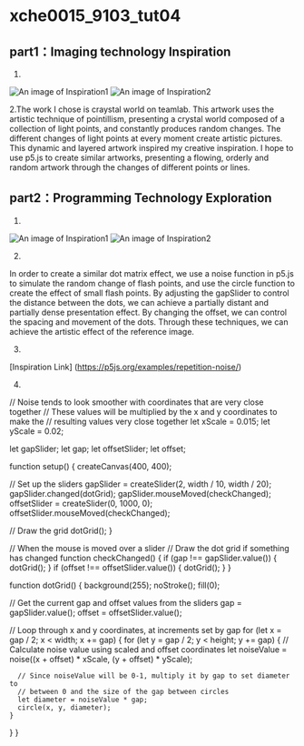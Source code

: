 # xche0015_9103_tut04

## part1：Imaging technology Inspiration

1.
![An image of Inspiration1](readimage/image2.png)
![An image of Inspiration2](readimage/image3.png)

2.The work I chose is craystal world on teamlab. This artwork uses the artistic technique of pointillism, presenting a crystal world composed of a collection of light points, and constantly produces random changes. The different changes of light points at every moment create artistic pictures. This dynamic and layered artwork inspired my creative inspiration. I hope to use p5.js to create similar artworks, presenting a flowing, orderly and random artwork through the changes of different points or lines.




## part2：Programming Technology Exploration


1.
![An image of Inspiration1](readimage/image2.png)
![An image of Inspiration2](readimage/image3.png)

2.
In order to create a similar dot matrix effect, we use a noise function in p5.js to simulate the random change of flash points, and use the circle function to create the effect of small flash points. By adjusting the gapSlider to control the distance between the dots, we can achieve a partially distant and partially dense presentation effect. By changing the offset, we can control the spacing and movement of the dots. Through these techniques, we can achieve the artistic effect of the reference image.

3.
[Inspiration Link] (https://p5js.org/examples/repetition-noise/)

4.
// Noise tends to look smoother with coordinates that are very close together
// These values will be multiplied by the x and y coordinates to make the
// resulting values very close together
let xScale = 0.015;
let yScale = 0.02;

let gapSlider;
let gap;
let offsetSlider;
let offset;

function setup() {
  createCanvas(400, 400);

  // Set up the sliders
  gapSlider = createSlider(2, width / 10, width / 20);
  gapSlider.changed(dotGrid);
  gapSlider.mouseMoved(checkChanged);
  offsetSlider = createSlider(0, 1000, 0);
  offsetSlider.mouseMoved(checkChanged);

  // Draw the grid
  dotGrid();
}

// When the mouse is moved over a slider
// Draw the dot grid if something has changed
function checkChanged() {
  if (gap !== gapSlider.value()) {
    dotGrid();
  }
  if (offset !== offsetSlider.value()) {
    dotGrid();
  }
}

function dotGrid() {
  background(255);
  noStroke();
  fill(0);

  // Get the current gap and offset values from the sliders
  gap = gapSlider.value();
  offset = offsetSlider.value();

  // Loop through x and y coordinates, at increments set by gap
  for (let x = gap / 2; x < width; x += gap) {
    for (let y = gap / 2; y < height; y += gap) {
      // Calculate noise value using scaled and offset coordinates
      let noiseValue = noise((x + offset) * xScale, (y + offset) * yScale);

      // Since noiseValue will be 0-1, multiply it by gap to set diameter to
      // between 0 and the size of the gap between circles
      let diameter = noiseValue * gap;
      circle(x, y, diameter);
    }
  }
}


